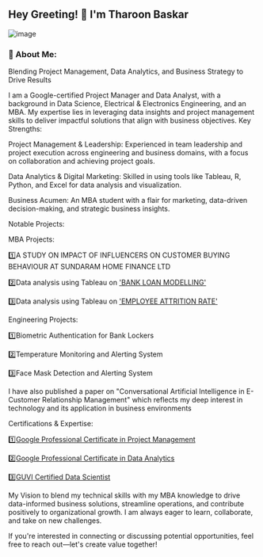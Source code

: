 <h2 align="centered">Hey Greeting! 👋 I'm Tharoon Baskar</h2>

![image](https://github.com/user-attachments/assets/e3186f9b-bf78-4d54-8a25-00561b10198b)


<h3 Class="centered">💬 About Me:</h3>

Blending Project Management, Data Analytics, and Business Strategy to Drive Results

I am a Google-certified Project Manager and Data Analyst, with a background in Data Science, Electrical & Electronics Engineering, and an MBA. My expertise lies in leveraging data insights and project management skills to deliver impactful solutions that align with business objectives.
Key Strengths:

Project Management & Leadership: Experienced in team leadership and project execution across engineering and business domains, with a focus on collaboration and achieving project goals.

Data Analytics & Digital Marketing: Skilled in using tools like Tableau, R, Python, and Excel for data analysis and visualization.

Business Acumen: An MBA student with a flair for marketing, data-driven decision-making, and strategic business insights.

Notable Projects:

MBA Projects:

1️⃣A STUDY ON IMPACT OF INFLUENCERS ON CUSTOMER BUYING BEHAVIOUR AT SUNDARAM HOME FINANCE LTD

2️⃣Data analysis using Tableau on ['BANK LOAN MODELLING'](https://github.com/Tharoonbaskar/Bank-Loan-Modelling-Analysis-using-Tableau)

3️⃣Data analysis using Tableau on ['EMPLOYEE ATTRITION RATE'](https://github.com/Tharoonbaskar/Employee-Attrition-Rate-Analysis)

Engineering Projects:

1️⃣Biometric Authentication for Bank Lockers

2️⃣Temperature Monitoring and Alerting System

3️⃣Face Mask Detection and Alerting System

I have also published a paper on "Conversational Artificial Intelligence in E-Customer Relationship Management" which reflects my deep interest in technology and its application in business environments

Certifications & Expertise:

1️⃣[Google Professional Certificate in Project Management](https://www.linkedin.com/posts/tharoonb_google-project-management-activity-7279715428476579841-4_Mi?utm_source=share&utm_medium=member_desktop)

2️⃣[Google Professional Certificate in Data Analytics](https://www.linkedin.com/posts/tharoonb_google-advanced-data-analytics-activity-7273184883496095744-3BEx?utm_source=share&utm_medium=member_desktop)

3️⃣[GUVI Certified Data Scientist](https://www.linkedin.com/posts/tharoonb_datascience-power-pandas-activity-7277178701669146624-Z9Gf?utm_source=share&utm_medium=member_desktop)

My Vision to blend my technical skills with my MBA knowledge to drive data-informed business solutions, streamline operations, and contribute positively to organizational growth. I am always eager to learn, collaborate, and take on new challenges.

If you're interested in connecting or discussing potential opportunities, feel free to reach out—let's create value together!
